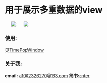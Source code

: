 # 用于展示多重数据的view

<div>
  <image hspace="20" src="https://github.com/1002326270xc/MultiSelectView-master/blob/master/photos/标本地址选择器.gif">
  <image src="https://github.com/1002326270xc/MultiSelectView-master/blob/master/photos/自己撸的地址选择器view.gif">
</div>

### 使用:
见[TimePopWindow](https://github.com/1002326270xc/MultiSelectView-master/blob/master/app/src/main/java/com/single/multiselect/TimePopWindow.java)

### 关于我:
**email:** a1002326270@163.com
**简书:**[enter](http://www.jianshu.com/p/f9c4f00b7cd4)
